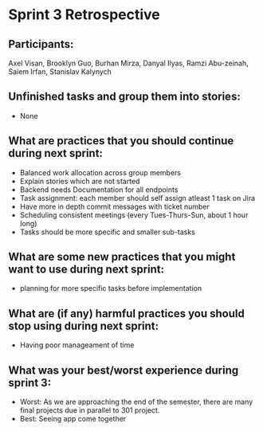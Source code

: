 # Sprint 3 Retrospective

## Participants:
Axel Visan, Brooklyn Guo, Burhan Mirza, Danyal Ilyas, Ramzi Abu-zeinah, Saiem Irfan, Stanislav Kalynych

## Unfinished tasks and group them into stories:
 - None

## What are practices that you should continue during next sprint:
 - Balanced work allocation across group members
 - Explain stories which are not started
 - Backend needs Documentation for all endpoints
 - Task assignment: each member should self assign atleast 1 task on Jira
 - Have more in depth commit messages with ticket number
  - Scheduling consistent meetings (every Tues-Thurs-Sun, about 1 hour long)
 - Tasks should be more specific and smaller sub-tasks

## What are some new practices that you might want to use during next sprint:
- planning for more specific tasks before implementation
 

## What are (if any) harmful practices you should stop using during next sprint:
 - Having poor manageament of time

## What was your best/worst experience during sprint 3:
 - Worst: As we are approaching the end of the semester, there are many final projects due in parallel to 301 project.
 - Best: Seeing app come together